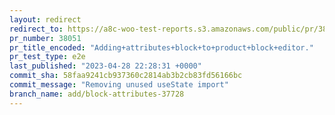 ```yaml
---
layout: redirect
redirect_to: https://a8c-woo-test-reports.s3.amazonaws.com/public/pr/38051/e2e/index.html
pr_number: 38051
pr_title_encoded: "Adding+attributes+block+to+product+block+editor."
pr_test_type: e2e
last_published: "2023-04-28 22:28:31 +0000"
commit_sha: 58faa9241cb937360c2814ab3b2cb83fd56166bc
commit_message: "Removing unused useState import"
branch_name: add/block-attributes-37728
---
```

